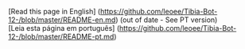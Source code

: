 [Read this page in English] (https://github.com/leoee/Tibia-Bot-12-/blob/master/README-en.md) (out of date - See PT version)<br>
[Leia esta página em português] (https://github.com/leoee/Tibia-Bot-12-/blob/master/README-pt.md)<br>
